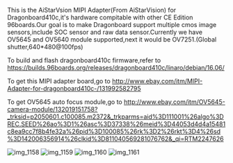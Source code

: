 This is the AiStarVsion MIPI Adapter(From AiStarVision) for Dragonboard410c,it's hardware compitable with other CE Edition 96boards.Our goal is to make Dragonboard support multiple cmos image sensors,include SOC sensor and raw data sensor.Currently we have OV5645 and OV5640 module supported,next it would be OV7251.(Global shutter,640*480@100fps)

To build and flash dragonboard410c firmware,refer to https://builds.96boards.org/releases/dragonboard410c/linaro/debian/16.06/

To get this MIPI adapter board,go to http://www.ebay.com/itm/MIPI-Adapter-for-dragonboard410c-/131992582795

To get OV5645 auto focus module,go to http://www.ebay.com/itm/OV5645-camera-module/132019151758?_trksid=p2050601.c100085.m2372&_trkparms=aid%3D111001%26algo%3DREC.SEED%26ao%3D1%26asc%3D37338%26meid%3D44053d4d4a15481c8ea9cc7f8b4fe32a%26pid%3D100085%26rk%3D2%26rkt%3D4%26sd%3D142006356914%26clkid%3D811040569281076762&_qi=RTM2247626

![img_1158](https://cloud.githubusercontent.com/assets/22780075/20242322/622107aa-a8df-11e6-8508-ac0eec8e28f5.jpg)
![img_1159](https://cloud.githubusercontent.com/assets/22780075/20242325/6d597eea-a8df-11e6-9dd2-44e1b80be882.jpg)
![img_1160](https://cloud.githubusercontent.com/assets/22780075/20242326/6f1fcd7e-a8df-11e6-8080-394b9ae794df.jpg)
![img_1161](https://cloud.githubusercontent.com/assets/22780075/20242327/707e989e-a8df-11e6-8249-03ca21c4fe4b.jpg)

